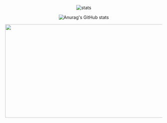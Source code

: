 <div align="center">

![stats](https://github-readme-stats-psi-one-13.vercel.app/api/top-langs/?username=banbakbulga)

![Anurag's GitHub stats](https://github-readme-stats.vercel.app/api?username=banbakbulga)

<a href="https://www.gitanimals.org/en_US?utm_medium=image&utm_source=banbakbulga&utm_content=farm">
  <img
    src="https://render.gitanimals.org/farms/banbakbulga"
    width="600"
    height="300"
  />
</a>

</div>
